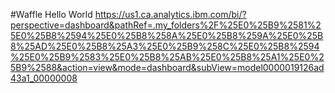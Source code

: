 #Waffle
Hello World
https://us1.ca.analytics.ibm.com/bi/?perspective=dashboard&pathRef=.my_folders%2F%25E0%25B9%2581%25E0%25B8%2594%25E0%25B8%258A%25E0%25B8%259A%25E0%25B8%25AD%25E0%25B8%25A3%25E0%25B9%258C%25E0%25B8%2594%25E0%25B9%2583%25E0%25B8%25AB%25E0%25B8%25A1%25E0%25B9%2588&action=view&mode=dashboard&subView=model0000019126ad43a1_00000008 
